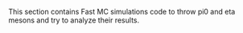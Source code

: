 This section contains Fast MC simulations code to throw pi0 and eta mesons and try to analyze their results.

